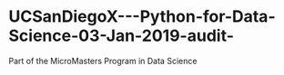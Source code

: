 # UCSanDiegoX---Python-for-Data-Science-03-Jan-2019-audit-
Part of the MicroMasters Program in Data Science
